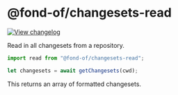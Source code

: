 # @fond-of/changesets-read

[![View changelog](https://img.shields.io/badge/changelogs.xyz-Explore%20Changelog-brightgreen)](https://changelogs.xyz/@fond-of/changesets-read)

Read in all changesets from a repository.

```js
import read from "@fond-of/changesets-read";

let changesets = await getChangesets(cwd);
```

This returns an array of formatted changesets.
